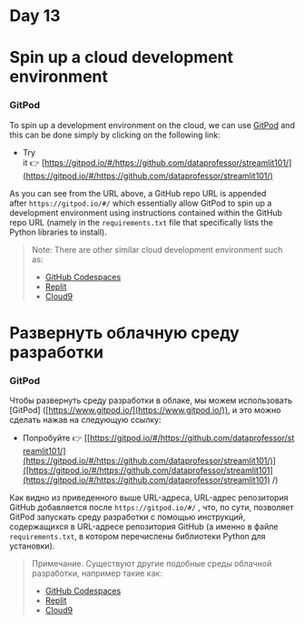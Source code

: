 # Day 13

# **Spin up a cloud development environment**

### **GitPod**

To spin up a development environment on the cloud, we can use [GitPod](https://www.gitpod.io/) and this can be done simply by clicking on the following link:

- Try it 👉 [https://gitpod.io/#/https://github.com/dataprofessor/streamlit101/](https://gitpod.io/#/https://github.com/dataprofessor/streamlit101/)

As you can see from the URL above, a GitHub repo URL is appended after `https://gitpod.io/#/` which essentially allow GitPod to spin up a development environment using instructions contained within the GitHub repo URL (namely in the `requirements.txt` file that specifically lists the Python libraries to install).

> Note: There are other similar cloud development environment such as:
> 
> - [GitHub Codespaces](https://docs.github.com/en/codespaces/setting-up-your-project-for-codespaces/setting-up-your-python-project-for-codespaces)
> - [Replit](https://replit.com/)
> - [Cloud9](https://aws.amazon.com/cloud9/)

# **Развернуть облачную среду разработки**

### **GitPod**

Чтобы развернуть среду разработки в облаке, мы можем использовать [GitPod] ([https://www.gitpod.io/](https://www.gitpod.io/)), и это можно сделать нажав на следующую ссылку:

- Попробуйте 👉 [[https://gitpod.io/#/https://github.com/dataprofessor/streamlit101/](https://gitpod.io/#/https://github.com/dataprofessor/streamlit101/)]([https://gitpod.io/#/https://github.com/dataprofessor/streamlit101](https://gitpod.io/#/https://github.com/dataprofessor/streamlit101) /)

Как видно из приведенного выше URL-адреса, URL-адрес репозитория GitHub добавляется после `https://gitpod.io/#/` , что, по сути, позволяет GitPod запускать среду разработки с помощью инструкций, содержащихся в URL-адресе репозитория GitHub (а именно в файле `requirements.txt`, в котором перечислены библиотеки Python для установки).

> Примечание. Существуют другие подобные среды облачной разработки, например такие как:
> 
> - [GitHub Codespaces](https://docs.github.com/en/codespaces/setting-up-your-project-for-codespaces/setting-up-your-python-project-for-codespaces)
> - [Replit](https://replit.com/)
> - [Cloud9](https://aws.amazon.com/cloud9/)